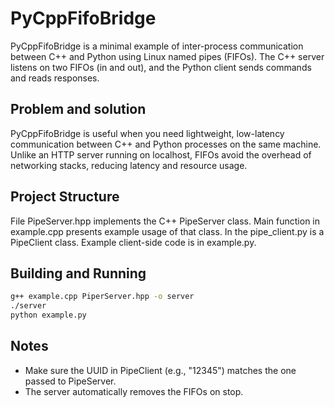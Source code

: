 # PyCppFifoBridge

PyCppFifoBridge is a minimal example of inter-process communication between C++ and Python using Linux named pipes (FIFOs). The C++ server listens on two FIFOs (in and out), and the Python client sends commands and reads responses.

## Problem and solution

PyCppFifoBridge is useful when you need lightweight, low-latency communication between C++ and Python processes on the same machine. Unlike an HTTP server running on localhost, FIFOs avoid the overhead of networking stacks, reducing latency and resource usage.

## Project Structure

File PipeServer.hpp implements the C++ PipeServer class. Main function in example.cpp presents example usage of that class. In the pipe_client.py is a PipeClient class. Example client-side code is in example.py.

## Building and Running

```bash
g++ example.cpp PiperServer.hpp -o server
./server
python example.py
```

## Notes

- Make sure the UUID in PipeClient (e.g., "12345") matches the one passed to PipeServer.
- The server automatically removes the FIFOs on stop.
